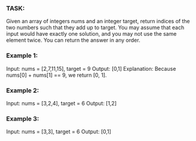 ###  TASK:
Given an array of integers nums and an integer target, return indices of the two numbers such that they add up to target.
You may assume that each input would have exactly one solution, and you may not use the same element twice.
You can return the answer in any order.

### Example 1:
Input: nums = [2,7,11,15], target = 9
Output: [0,1]
Explanation: Because nums[0] + nums[1] == 9, we return [0, 1].
### Example 2:
Input: nums = [3,2,4], target = 6
Output: [1,2]
### Example 3:
Input: nums = [3,3], target = 6
Output: [0,1]
